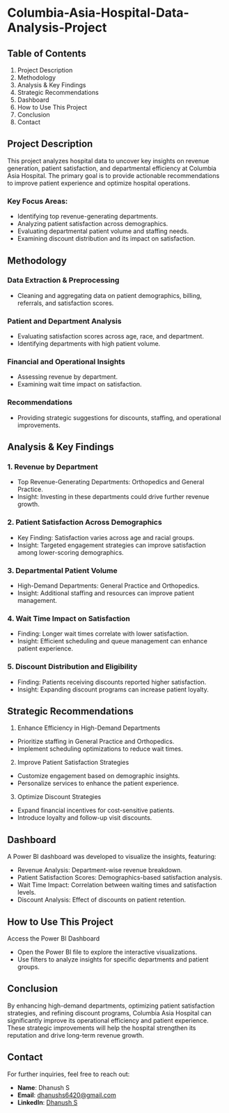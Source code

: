 # Columbia-Asia-Hospital-Data-Analysis-Project

## Table of Contents
1. Project Description
2. Methodology
3. Analysis & Key Findings
4. Strategic Recommendations
5. Dashboard
6. How to Use This Project
7. Conclusion
8. Contact

## Project Description
 This project analyzes hospital data to uncover key insights on revenue generation, patient satisfaction, and departmental efficiency at Columbia Asia Hospital. The primary goal is to provide actionable 
 recommendations to improve patient experience and optimize hospital operations.

 ### Key Focus Areas:
 * Identifying top revenue-generating departments.
 * Analyzing patient satisfaction across demographics.
 * Evaluating departmental patient volume and staffing needs.
 * Examining discount distribution and its impact on satisfaction.

## Methodology

### Data Extraction & Preprocessing
* Cleaning and aggregating data on patient demographics, billing, referrals, and satisfaction scores.

### Patient and Department Analysis
* Evaluating satisfaction scores across age, race, and department.
* Identifying departments with high patient volume.
  
### Financial and Operational Insights
* Assessing revenue by department.
* Examining wait time impact on satisfaction.
  
### Recommendations
* Providing strategic suggestions for discounts, staffing, and operational improvements.

## Analysis & Key Findings

### 1. Revenue by Department
* Top Revenue-Generating Departments: Orthopedics and General Practice.
* Insight: Investing in these departments could drive further revenue growth.
  
### 2. Patient Satisfaction Across Demographics
* Key Finding: Satisfaction varies across age and racial groups.
* Insight: Targeted engagement strategies can improve satisfaction among lower-scoring demographics.
  
### 3. Departmental Patient Volume
* High-Demand Departments: General Practice and Orthopedics.
* Insight: Additional staffing and resources can improve patient management.
  
### 4. Wait Time Impact on Satisfaction
* Finding: Longer wait times correlate with lower satisfaction.
* Insight: Efficient scheduling and queue management can enhance patient experience.
  
### 5. Discount Distribution and Eligibility
* Finding: Patients receiving discounts reported higher satisfaction.
* Insight: Expanding discount programs can increase patient loyalty.

## Strategic Recommendations

1. Enhance Efficiency in High-Demand Departments
* Prioritize staffing in General Practice and Orthopedics.
* Implement scheduling optimizations to reduce wait times.
  
2. Improve Patient Satisfaction Strategies
* Customize engagement based on demographic insights.
* Personalize services to enhance the patient experience.

3. Optimize Discount Strategies
* Expand financial incentives for cost-sensitive patients.
* Introduce loyalty and follow-up visit discounts.

## Dashboard

A Power BI dashboard was developed to visualize the insights, featuring:
* Revenue Analysis: Department-wise revenue breakdown.
* Patient Satisfaction Scores: Demographics-based satisfaction analysis.
* Wait Time Impact: Correlation between waiting times and satisfaction levels.
* Discount Analysis: Effect of discounts on patient retention.

## How to Use This Project
Access the Power BI Dashboard
* Open the Power BI file to explore the interactive visualizations.
* Use filters to analyze insights for specific departments and patient groups.

## Conclusion
By enhancing high-demand departments, optimizing patient satisfaction strategies, and refining discount programs, Columbia Asia Hospital can significantly improve its operational efficiency and patient experience. These strategic improvements will help the hospital strengthen its reputation and drive long-term revenue growth.

## Contact
For further inquiries, feel free to reach out:
- **Name**: Dhanush S
- **Email**: dhanushs6420@gmail.com
- **LinkedIn**:  [Dhanush S](https://www.linkedin.com/in/dhanush-s-6050b5180/)
